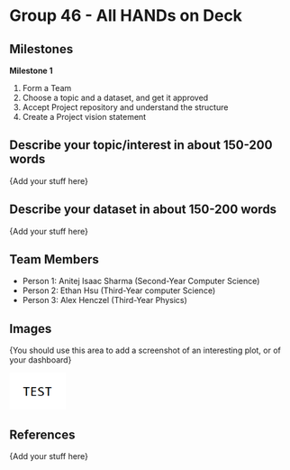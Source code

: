 # Group 46 - All HANDs on Deck

## Milestones

**Milestone 1**
1. Form a Team
2. Choose a topic and a dataset, and get it approved
3. Accept Project repository and understand the structure
4. Create a Project vision statement

## Describe your topic/interest in about 150-200 words

{Add your stuff here}

## Describe your dataset in about 150-200 words

{Add your stuff here}

## Team Members

- Person 1: Anitej Isaac Sharma (Second-Year Computer Science)
- Person 2: Ethan Hsu (Third-Year computer Science)
- Person 3: Alex Henczel (Third-Year Physics)

## Images

{You should use this area to add a screenshot of an interesting plot, or of your dashboard}

<img src ="images/test.png" width="100px">

## References

{Add your stuff here}



